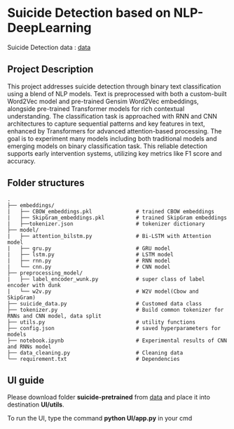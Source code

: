# Suicide Detection based on NLP-DeepLearning
Suicide Detection data : [data](https://husteduvn-my.sharepoint.com/:f:/g/personal/minh_nn225510_sis_hust_edu_vn/ElMsC1qDV-xKoBvgySROcuABbhgj_nQYGB6c5TH0pIZggQ?e=zPpgjw)

## Project Description

This project addresses suicide detection through binary text classification using a blend of 
NLP models. Text is preprocessed with both a custom-built Word2Vec model and pre-trained 
Gensim Word2Vec embeddings, alongside pre-trained Transformer models for rich contextual 
understanding. The classification task is approached with RNN and CNN architectures to 
capture sequential patterns and key features in text, enhanced by Transformers for advanced 
attention-based processing. The goal is to experiment many models including both traditional 
models and emerging models on binary classification task. This reliable detection supports 
early intervention systems, utilizing key metrics like F1 score and accuracy.

## Folder structures

```
.
├── embeddings/
|   ├── CBOW_embeddings.pkl              # trained CBOW embeddings
|   ├── SkipGram_embeddings.pkl          # trained SkipGram embeddings
|   ├──tokenizer.json                    # tokenizer dictionary
├── model/
|   ├── attention_bilstm.py              # Bi-LSTM with Attention model
|   ├── gru.py                           # GRU model
|   ├── lstm.py                          # LSTM model
|   ├── rnn.py                           # RNN model
|   └── cnn.py                           # CNN model
├── preprocessing_model/
|   ├── label_encoder_wunk.py            # super class of label encoder with dunk
|   └── w2v.py                           # W2V model(Cbow and SkipGram)
├── suicide_data.py                      # Customed data class
├── tokenizer.py                         # Build common tokenizer for RNNs and CNN model, data split
├── utils.py                             # utility functions
├── config.json                          # saved hyperparameters for models
├── notebook.ipynb                       # Experimental results of CNN and RNNs model
├── data_cleaning.py                     # Cleaning data
└── requirement.txt                      # Dependencies

```
## UI guide

Please download folder **suicide-pretrained** from [data](https://husteduvn-my.sharepoint.com/:f:/g/personal/minh_nn225510_sis_hust_edu_vn/ElMsC1qDV-xKoBvgySROcuABbhgj_nQYGB6c5TH0pIZggQ?e=zPpgjw) and place it into destination **UI/utils**.

To run the UI, type the command **python UI/app.py** in your cmd 
